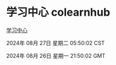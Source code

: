 # 学习中心 colearnhub
[学习中心](http://219.139.198.48:56308/colearnhub/)

2024年 08月 27日 星期二 05:50:02 CST

2024年 08月 26日 星期一 21:50:02 GMT
